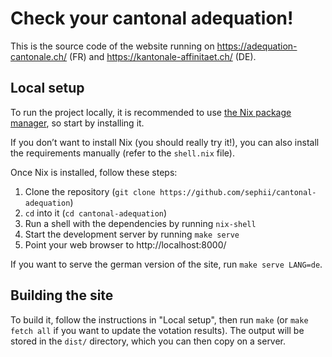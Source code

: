 # Check your cantonal adequation!

This is the source code of the website running on
https://adequation-cantonale.ch/ (FR) and https://kantonale-affinitaet.ch/ (DE).

## Local setup

To run the project locally, it is recommended to use [the Nix package
manager](https://nixos.org/guides/install-nix.html), so start by installing it.

If you don’t want to install Nix (you should really try it!), you can also
install the requirements manually (refer to the `shell.nix` file).

Once Nix is installed, follow these steps:

1. Clone the repository (`git clone https://github.com/sephii/cantonal-adequation`)
2. `cd` into it (`cd cantonal-adequation`)
3. Run a shell with the dependencies by running `nix-shell`
4. Start the development server by running `make serve`
5. Point your web browser to http://localhost:8000/

If you want to serve the german version of the site, run `make serve LANG=de`.

## Building the site

To build it, follow the instructions in "Local setup", then run `make` (or `make
fetch all` if you want to update the votation results). The output will be
stored in the `dist/` directory, which you can then copy on a server.
